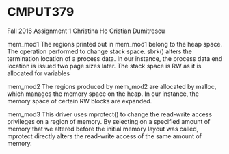 # CMPUT379
Fall 2016
Assignment 1
Christina Ho
Cristian Dumitrescu

mem_mod1
  The regions printed out in mem_mod1 belong to the heap space. The operation performed to change stack space. sbrk() alters the termination location of a process data. In our instance, the process data end location is issued two page sizes later. The stack space is RW as it is allocated for variables

mem_mod2
  The regions produced by mem_mod2 are allocated by malloc, which manages the memory space on the heap. In our instance, the memory space of certain RW blocks are expanded.
  
mem_mod3
  This driver uses mprotect() to change the read-write access privileges on a region of memory. By selecting on a specified amount of memory that we altered before the initial memory layout was called, mprotect directly alters the read-write access of the same amount of memory.    

